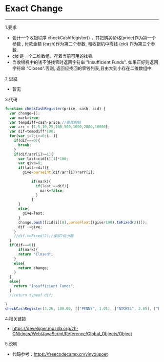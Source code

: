 # Exact Change

---
1.要求

- 设计一个收银程序 checkCashRegister() ，其把购买价格(price)作为第一个参数 , 付款金额 (cash)作为第二个参数, 和收银机中零钱 (cid) 作为第三个参数.
- cid 是一个二维数组，存着当前可用的找零.
- 当收银机中的钱不够找零时返回字符串 "Insufficient Funds". 如果正好则返回字符串 "Closed".否则, 返回应找回的零钱列表,且由大到小存在二维数组中.

2.思路

- 暂无

3.代码

```javascript
function checkCashRegister(price, cash, cid) {
  var change=[];
  var mark=true;
  var tempdiff=cash-price;//要找的钱
  var arr = [1,5,10,25,100,500,1000,2000,10000];
  var dif=tempdiff*100;
  for(var i=7;i>=0;i--){
    if(dif===0){
      break;
    }
    if(dif/arr[i]>=1){
      var last=cid[i][1]*100;
      var give=0;
      if(last>=dif){
        give=parseInt(dif/arr[i])*arr[i];
        
            if(mark){
              if(last!==dif){
                mark=false;
              }
            }
      }
      else{
        give=last;
      }
      change.push([cid[i][0],parseFloat((give/100).toFixed(2))]);
      dif -=give;
    }
    //dif.toFixed(2);/保留2位小数
  }
  if(dif===0){
      if(mark){
      return "Closed";
    }
    else{
      return change;
    }
  }
  else{
    return "Insufficient Funds";
  }
  //return typeof dif;
  
}
checkCashRegister(3.26, 100.00, [["PENNY", 1.01], ["NICKEL", 2.05], ["DIME", 3.10], ["QUARTER", 4.25], ["ONE", 90.00], ["FIVE", 55.00], ["TEN", 20.00], ["TWENTY", 60.00], ["ONE HUNDRED", 100.00]]);
```

4.相关链接

- https://developer.mozilla.org/zh-CN/docs/Web/JavaScript/Reference/Global_Objects/Object

5.说明

- 代码参考：https://freecodecamp.cn/yinyoupoet 